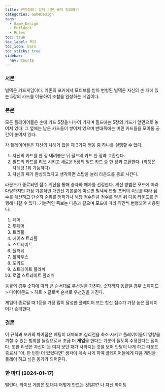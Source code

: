 ```yaml
---
title: 규칙정의¦ 빌덱 기본 규칙 정의하기
categories: GameDesign
tags:
  - Game_Design
  - Buildeck
  - Rules
toc: true
toc_label: 목차
toc_icon: bars
toc_sticky: true
sidebar:
  nav: counts
---
```

### 서론
빌덱은 카드게임이다. 기존의 포커에서 모티브를 받아 변형된 빌덱은 자신의 손 패에 있는 5장의 카드를 이용하여 조합을 완성하는 게임이다.
### 본론
모든 플레이어들은 손에 카드 5장을 나누어 가지며 필드에는 5장의 카드가 앞면으로 놓여져 있다. 그 옆에는 남은 카드들이 쌓여져 있으며 반대쪽에는 버린 카드들을 모아둘 공간이 놓여져 있다.

각 플레이어들은 자신의 차례가 왔을 때 3가지 행동 중 하나를 실행할 수 있다.
1. 자신의 카드를 한 장 내려놓은 뒤 필드의 카드 한 장과 교환한다.
2. 필드의 카드를 리셋 시키고 새로운 5장의 필드 카드 중 한 장과 교환한다. (리셋은 차례당 1회 가능하다)
3. 자신의 패가 완성되었다고 생각하면 스탑을 눌러 라운드를 종료 시킨다.

라운드가 종료되면 점수 계산을 통해 승자와 패자를 선정한다. 계산 방법은 모드에 따라 다양하지만 가장 기본적인 개인전 기본룰에 따르면 빌덱식 변형 포커의 족보를 따라 점수를 계산하고 단순히 순위를 정하거나 해당 점수만큼 점수를 얻은 뒤 다음 라운드를 진행해 나갈 수 있다.
기본적인 족보는 다음과 같으며 모드에 따라 약간씩 변형되어 사용된다:
1. 페어
2. 투페어
3. 트리플
4. 에이스 트리플
5. 스트레이트
6. 플러쉬
7. 풀하우스
8. 포카드
9. 스트레이트 플러쉬
10. 로얄 스트레이트 플러쉬

동률의 경우 숫자에 따라 큰 순서대로 우선권을 가진다. 숫자까지 동률일 경우 스페이드 > 다이아몬드 > 하트 > 클로버 순서로 우선권을 가진다. 

게임이 종료될 때 1등을 가장 많이 달성한 플레이어 또는 합산 점수가 가장 높은 플레이어가 승리한다.

### 결론
이 규칙과 포커의 차이점은 베팅이 대체되며 심리전을 축소 시키고 플레이어들이 영향을 끼칠 수 있는 범위를 늘림으로서 조금 더 **게임**을 한다는 기분이 들도록 수정됬다는 점이다. 또한 리셋은 자신이 눈 여겨 보던 패가 사라지는 것을 보며 안달이 나게 하고 라운드 종료시 "아, 한 턴만 더 있었다면" 생각이 계속 나게 하여 플레이어들에게 다음 게임을 플레이 하고 싶은 동기가 되어준다.

### 한 마디 (2024-01-17)
떨린다. 라이브 게임은 도대체 어떻게 만드는 것일까? 나 자신 화이팅